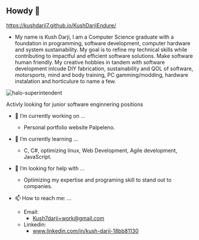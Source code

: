 ## Howdy 👋

<!--
**Palpeleno/Palpeleno** is a ✨ _special_ ✨ repository because its `README.md` (this file) appears on your GitHub profile.

Here are some ideas to get you started:

- 🔭 I’m currently working on ...
- 🌱 I’m currently learning ...
- 👯 I’m looking to collaborate on ...
- 🤔 I’m looking for help with ...
- 💬 Ask me about ...
- 📫 How to reach me: ...
- 😄 Pronouns: ...
- ⚡ Fun fact: ...
-->
https://kushdarji7.github.io/KushDarjiEndure/

- My name is Kush Darji, I am a Computer Science graduate with a foundation in programming, software development, computer hardware and system sustainability. My goal is to refine my technical skills while contributing to impactful and efficient software solutions. Make software human friendly.
My creative hobbies in tandem with software development inlcude DIY fabrication, sustainability and QOL of software, motorsports, mind and body training, PC gamming/modding, hardware instalation and horticulure to name a few.

![halo-superintendent](https://github.com/user-attachments/assets/c60419b1-00b5-4049-b1ed-764455c46d73)

Activly looking for junior software enginnering positions  

- 🔭 I’m currently working on ...
    - Personal portfolio website Palpeleno.

- 🌱 I’m currently learning ...
    - C, C#, optimizing linux, Web Development, Agile development, JavaScript.

- 🤔 I’m looking for help with ...
    - Optimizing my expertise and programing skill to stand out to companies.

- 📫 How to reach me: ...
    - Email:
        - Kush7darji+work@gmail.com
    - Linkedin:
        - www.linkedin.com/in/kush-darji-18bb81130

